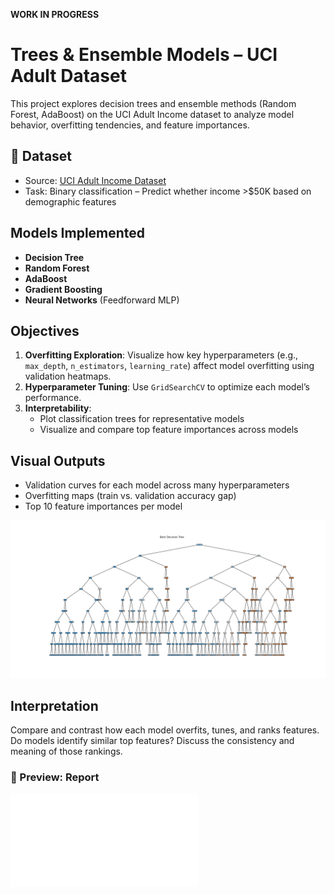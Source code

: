 **WORK IN PROGRESS**

# Trees & Ensemble Models – UCI Adult Dataset

This project explores decision trees and ensemble methods (Random Forest, AdaBoost) on the UCI Adult Income dataset to analyze model behavior, overfitting tendencies, and feature importances.

## 📁 Dataset
- Source: [UCI Adult Income Dataset](https://archive.ics.uci.edu/ml/datasets/adult)
- Task: Binary classification – Predict whether income >$50K based on demographic features

## Models Implemented
- **Decision Tree**
- **Random Forest**
- **AdaBoost**
- **Gradient Boosting**
- **Neural Networks** (Feedforward MLP)

## Objectives
1. **Overfitting Exploration**: Visualize how key hyperparameters (e.g., `max_depth`, `n_estimators`, `learning_rate`) affect model overfitting using validation heatmaps.
2. **Hyperparameter Tuning**: Use `GridSearchCV` to optimize each model’s performance.
3. **Interpretability**:
   - Plot classification trees for representative models
   - Visualize and compare top feature importances across models

## Visual Outputs
- Validation curves for each model across many hyperparameters
- Overfitting maps (train vs. validation accuracy gap)
- Top 10 feature importances per model

![Decision Tree Plot](media/02_decision_trees/balanced_decision_tree_viz.png)

## Interpretation
Compare and contrast how each model overfits, tunes, and ranks features.  
Do models identify similar top features? Discuss the consistency and meaning of those rankings.

### 📘 Preview: Report

![Page 1](07_report.pdf)


